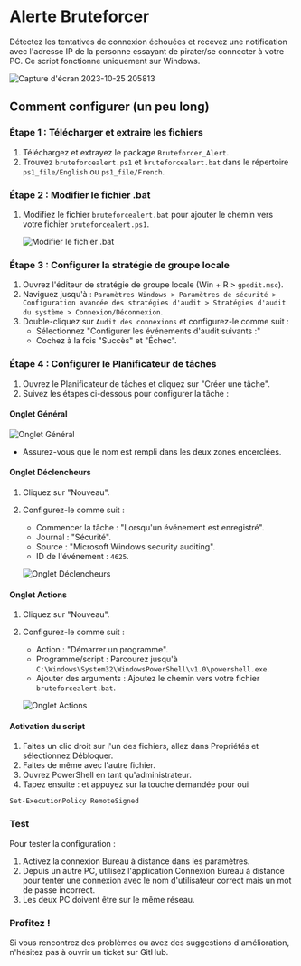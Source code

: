 # Alerte Bruteforcer

Détectez les tentatives de connexion échouées et recevez une notification avec l'adresse IP de la personne essayant de pirater/se connecter à votre PC. Ce script fonctionne uniquement sur Windows.

![Capture d'écran 2023-10-25 205813](https://github.com/Yudaol/Bruteforcer_Alert/assets/92973701/3e607aa6-547b-4b40-9066-1641330c7e6b)

## Comment configurer (un peu long)

### Étape 1 : Télécharger et extraire les fichiers

1. Téléchargez et extrayez le package `Bruteforcer_Alert`.
2. Trouvez `bruteforcealert.ps1` et `bruteforcealert.bat` dans le répertoire `ps1_file/English` ou `ps1_file/French`.

### Étape 2 : Modifier le fichier .bat

1. Modifiez le fichier `bruteforcealert.bat` pour ajouter le chemin vers votre fichier `bruteforcealert.ps1`.
   
   ![Modifier le fichier .bat](https://github.com/Yudaol/Bruteforcer_Alert/assets/92973701/af9555da-e4f2-49fb-b71e-4dd9ba65c87c)

### Étape 3 : Configurer la stratégie de groupe locale

1. Ouvrez l'éditeur de stratégie de groupe locale (Win + R > `gpedit.msc`).
2. Naviguez jusqu'à : `Paramètres Windows > Paramètres de sécurité > Configuration avancée des stratégies d'audit > Stratégies d'audit du système > Connexion/Déconnexion`.
3. Double-cliquez sur `Audit des connexions` et configurez-le comme suit :
    - Sélectionnez "Configurer les événements d'audit suivants :"
    - Cochez à la fois "Succès" et "Échec".

### Étape 4 : Configurer le Planificateur de tâches

1. Ouvrez le Planificateur de tâches et cliquez sur "Créer une tâche".
2. Suivez les étapes ci-dessous pour configurer la tâche :

#### Onglet Général

![Onglet Général](https://github.com/Yudaol/Bruteforcer_Alert/assets/92973701/7580eb5d-8c6d-4fde-ab41-66a37fad0824)
- Assurez-vous que le nom est rempli dans les deux zones encerclées.

#### Onglet Déclencheurs

1. Cliquez sur "Nouveau".
2. Configurez-le comme suit :
    - Commencer la tâche : "Lorsqu'un événement est enregistré".
    - Journal : "Sécurité".
    - Source : "Microsoft Windows security auditing".
    - ID de l'événement : `4625`.

   ![Onglet Déclencheurs](https://github.com/Yudaol/Bruteforcer_Alert/assets/92973701/b9d15676-7fb1-4cb3-8952-1be568cb1c21)

#### Onglet Actions

1. Cliquez sur "Nouveau".
2. Configurez-le comme suit :
    - Action : "Démarrer un programme".
    - Programme/script : Parcourez jusqu'à `C:\Windows\System32\WindowsPowerShell\v1.0\powershell.exe`.
    - Ajouter des arguments : Ajoutez le chemin vers votre fichier `bruteforcealert.bat`.

   ![Onglet Actions](https://github.com/Yudaol/Bruteforcer_Alert/assets/92973701/d1403dbe-8b8d-43f3-adad-cb19d43ce1bf)

#### Activation du script

1. Faites un clic droit sur l'un des fichiers, allez dans Propriétés et sélectionnez Débloquer.
2. Faites de même avec l'autre fichier.
3. Ouvrez PowerShell en tant qu'administrateur.
4. Tapez ensuite : et appuyez sur la touche demandée pour oui
```
Set-ExecutionPolicy RemoteSigned
```

### Test

Pour tester la configuration :
1. Activez la connexion Bureau à distance dans les paramètres.
2. Depuis un autre PC, utilisez l'application Connexion Bureau à distance pour tenter une connexion avec le nom d'utilisateur correct mais un mot de passe incorrect.
3. Les deux PC doivent être sur le même réseau.

### Profitez !

Si vous rencontrez des problèmes ou avez des suggestions d'amélioration, n'hésitez pas à ouvrir un ticket sur GitHub.
